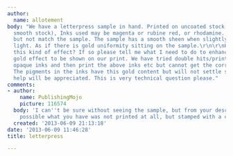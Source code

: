 ```yaml
---
author:
  name: allotement
body: "We have a letterpress sample in hand. Printed on uncoated stock(highly calibrated
  smooth stock), Inks used may be magenta or rubine red, or rhodamine. We can print
  but not match the sample. The sample has a smooth sheen when slightly tilted in
  light. As if there is gold uniformity sitting on the sample.\r\n\r\nHas anyone seen
  this kind of effect? If so please tell me what I need to do to enhance this smooth
  gold effect to be shown on our print. We have tried double hits/printing on transparent
  opaque inks and then print the above inks etc but cannot get the correct result.
  The pigments in the inks have this gold content but will not settle smoothly. Any
  help will be appreciated. This is very technical question please."
comments:
- author:
    name: PublishingMojo
    picture: 116574
  body: 'I can''t be sure without seeing the sample, but from your description it''s
    possible what you have was not printed at all, but stamped with a colored foil. '
  created: '2013-06-09 21:13:18'
date: '2013-06-09 11:46:28'
title: letterpress

---
```

